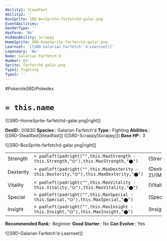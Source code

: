 ```yaml
---
Ability1: Steadfast
Ability2: ''
BoxSprite: SRD-BoxSprite-farfetchd-galar.png
EventAbilities: ''
GenderType: ''
HasForm: 'No'
HiddenAbility: Scrappy
HomeSprite: SRD-HomeSprite-farfetchd-galar.png
Learnset: '[[SRD-Galarian Farfetch''d-Learnset]]'
Legendary: 'No'
Name: Galarian Farfetch'd
Number: 83
Sprite: farfetchd-galar.png
Type1: Fighting
Type2: ''
---
```


#PokeroleSRD/Pokedex

# `= this.name`

![[SRD-HomeSprite-farfetchd-galar.png|right]]

**DexID**:: 0083G
**Species**:: Galarian Farfetch'd
**Type**:: Fighting
**Abilities**:: [[SRD-Steadfast|Steadfast]] ([[SRD-Scrappy|Scrappy]])
**Base HP**:: 3

![[SRD-BoxSprite-farfetchd-galar.png|right]]

|           |                                                                                        |                                          |
| --------- | -------------------------------------------------------------------------------------- | ---------------------------------------- |
| Strength  | `= padleft(padright("",this.MaxStrength - this.Strength,"⭘"),this.MaxStrength,"⬤")`    | (Strength::2)/(MaxStrength::5)   |
| Dexterity | `= padleft(padright("",this.MaxDexterity - this.Dexterity,"⭘"),this.MaxDexterity,"⬤")` | (Dexterity:: 2)/(MaxDexterity::4) |
| Vitality  | `= padleft(padright("",this.MaxVitality - this.Vitality,"⭘"),this.MaxVitality,"⬤")`    | (Vitality::2)/(MaxVitality::4)   |
| Special   | `= padleft(padright("",this.MaxSpecial - this.Special,"⭘"),this.MaxSpecial,"⬤")`       | (Special::2)/(MaxSpecial::4)     |
| Insight   | `= padleft(padright("",this.MaxInsight - this.Insight,"⭘"),this.MaxInsight,"⬤")`       | (Insight::2)/(MaxInsight::4)     |

**Recommended Rank**:: Beginner
**Good Starter**:: No
**Can Evolve**:: Yes

![[SRD-Galarian Farfetch'd-Learnset]]